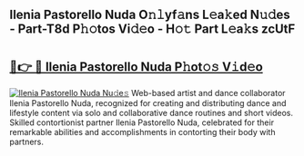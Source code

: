 ## Ilenia Pastorello Nuda O𝚗𝚕yf𝚊ns L𝚎a𝚔ed N𝚞𝚍es - Part-T8d P𝚑𝚘tos Vi𝚍𝚎o - H𝚘𝚝 Part L𝚎a𝚔s zcUtF

# <h2><a href="http://kf5z7lf.oniu.top/?m=Ilenia+Pastorello+Nuda">🔗👉 🔴 Ilenia Pastorello Nuda P𝚑ot𝚘𝚜 V𝚒d𝚎o</a></h2>

[![Ilenia Pastorello Nuda Nu𝚍e𝚜](https://i.imgur.com/0qMVB7G.gif)](http://kf5z7lf.oniu.top/?m=Ilenia+Pastorello+Nuda)
Web-based artist and dance collaborator Ilenia Pastorello Nuda, recognized for creating and distributing dance and lifestyle content via solo and collaborative dance routines and short videos. Skilled contortionist partner Ilenia Pastorello Nuda, celebrated for their remarkable abilities and accomplishments in contorting their body with partners.  
